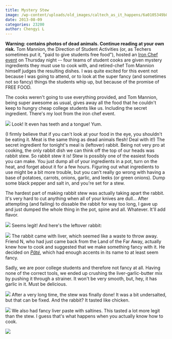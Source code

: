 ```yaml
---
title: Mystery Stew
image: /wp-content/uploads/old_images/caltech_as_it_happens/6a0105349b8251970b0192ac155299970d.jpg
date: 2013-08-09
categories: 23200
author: Chengyi L
---
```


**Warning: contains photos of dead animals. Continue reading at your own risk.** 
Tom Mannion, the Direction of Student Activities (or, as Techers sometimes put it, "paid to give students free food"), hosted an [Iron Chef event](https://www.typepad.com/services/trackback/6a0105349b8251970b0191043b3dd5970c) on Thursday night -- four teams of student cooks are given mystery ingredients they must use to cook with, and retired-chef Tom Mannion himself judges the resulting dishes. I was quite excited for this event not because I was going to attend, or to look at the super fancy (and sometimes not so fancy) things the students whip up, but because of the promise of FREE FOOD.

The cooks weren't going to use everything provided, and Tom Mannion, being super awesome as usual, gives away all the food that he couldn't keep to hungry cheap college students like us. Including the secret ingredient. 
There's my loot from the iron chef event. 

![](/old_images/caltech_as_it_happens/6a0105349b8251970b01901e5998e1970b.jpg)
Look! It even has teeth and a tongue! Yum.

(I firmly believe that if you can't look at your food in the eye, you shouldn't be eating it. Meat is the same thing as dead animals flesh! Deal with it!) 
The secret ingredient for tonight's meal is (leftover) rabbit. Being not very pro at cooking, the only rabbit dish we can think off the top of our heads was rabbit stew. So rabbit stew it is! 
Stew is possibly one of the easiest foods you can make. You just dump all of your ingredients in a pot, turn on the heat, and forget about it for a few hours. Figuring out what ingredients to use might be a bit more trouble, but you can't really go wrong with having a base of potatoes, carrots, onions, garlic, and leeks (or green onions). Dump some black pepper and salt in, and you're set for a stew.

The hardest part of making rabbit stew was actually taking apart the rabbit. It's very hard to cut anything when all of your knives are dull... After attempting (and failing) to dissable the rabbit for way too long, I gave up and just dumped the whole thing in the pot, spine and all. Whatever. It'll add flavor. 


![](/old_images/caltech_as_it_happens/6a0105349b8251970b0192ac18ee4d970d.jpg)
Seems legit! 
And here's the leftover rabbit:


![](/old_images/caltech_as_it_happens/6a0105349b8251970b0192ac18ecd9970d.jpg)
The rabbit came with liver, which seemed like a waste to throw away. Friend N, who had just came back from the Land of the Far Away, actually knew how to cook and suggested that we make something fancy with it. He decided on [*Pâté*](https://en.wikipedia.org/wiki/P%C3%A2t%C3%A9), which had enough accents in its name to at least seem fancy.

Sadly, we are poor college students and therefore not fancy at all. Having none of the correct tools, we ended up crushing the liver-garlic-butter mix by pushing it through a strainer. It won't be very smooth, but, hey, it has garlic in it. Must be delicious. 


![](/old_images/caltech_as_it_happens/6a0105349b8251970b0191044fa23d970c.jpg)
After a very long time, the stew was finally done! It was a bit undersalted, but that can be fixed. And the rabbit? It tasted like chicken. 


![](/old_images/caltech_as_it_happens/6a0105349b8251970b01901e59a30f970b.jpg)
We also had fancy liver paste with saltines. This tasted a lot more legit than the stew. I guess that's what happens when you actually know how to cook. 


![](/old_images/caltech_as_it_happens/6a0105349b8251970b0192ac18f385970d.jpg)

